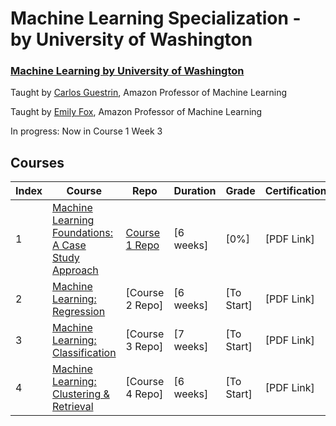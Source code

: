 # Machine Learning Specialization - by University of Washington
### [Machine Learning by University of Washington](https://www.coursera.org/specializations/machine-learning)
Taught by [Carlos Guestrin](https://www.coursera.org/instructor/guestrin), Amazon Professor of Machine Learning

Taught by [Emily Fox](https://www.coursera.org/instructor/~14032411), Amazon Professor of Machine Learning

In progress: Now in Course 1 Week 3

## Courses
Index | Course | Repo | Duration | Grade | Certification
--- | --- | --- | --- | --- | ---
1 | [Machine Learning Foundations: A Case Study Approach](https://www.coursera.org/learn/ml-foundations) | [Course 1 Repo](https://github.com/xnone/coursera-machine-learning-university-of-washington/tree/master/Course%201%20-%20Machine%20Learning%20Foundations%20-%20A%20Case%20Study%20Approach) | [6 weeks] | [0%] | [PDF Link]
2 | [Machine Learning: Regression](https://www.coursera.org/learn/ml-regression) | [Course 2 Repo] | [6 weeks] | [To Start] | [PDF Link]
3 | [Machine Learning: Classification](https://www.coursera.org/learn/ml-classification) | [Course 3 Repo] | [7 weeks] | [To Start] | [PDF Link]
4 | [Machine Learning: Clustering & Retrieval](https://www.coursera.org/learn/ml-clustering-and-retrieval) | [Course 4 Repo] | [6 weeks] | [To Start] | [PDF Link]
